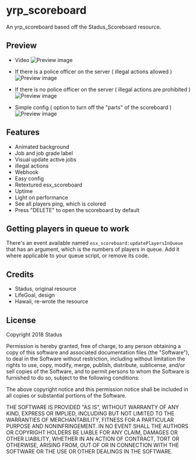 # yrp_scoreboard

An yrp_scoreboard based off the Stadus_Scoreboard resource.

## Preview

- Video
![Preview image](https://streamable.com/ui5dg5)

- If there is a police officer on the server ( illegal actions allowed )
![Preview image](https://cdn.discordapp.com/attachments/750699405073711126/778902591928270859/unknown.png)

- If there is no police officer on the server ( illegal actions are prohibited )
![Preview image](https://cdn.discordapp.com/attachments/750699405073711126/778902807365156894/unknown.png)

- Simple config ( option to turn off the "parts" of the scoreboard )
![Preview image](https://cdn.discordapp.com/attachments/750699405073711126/778902901783134229/unknown.png)

## Features

- Animated background
- Job and job grade label
- Visual update active jobs
- illegal actions
- Webhook
- Easy config
- Retextured esx_scoreboard
- Uptime
- Light on performance
- See all players ping, which is colored
- Press "DELETE" to open the scoreboard by default

## Getting players in queue to work

There's an event available named `esx_scoreboard:updatePlayersInQueue` that has an argument, which is the numbers of players in queue. Add it where applicable to your queue script, or remove its code.

## Credits

- Stadus, original resource
- LifeGoal, design
- Hawaii, re-wrote the resource

## License

Copyright 2018 Stadus

Permission is hereby granted, free of charge, to any person obtaining a copy of this software and associated documentation files (the "Software"), to deal in the Software without restriction, including without limitation the rights to use, copy, modify, merge, publish, distribute, sublicense, and/or sell copies of the Software, and to permit persons to whom the Software is furnished to do so, subject to the following conditions:

The above copyright notice and this permission notice shall be included in all copies or substantial portions of the Software.

THE SOFTWARE IS PROVIDED "AS IS", WITHOUT WARRANTY OF ANY KIND, EXPRESS OR IMPLIED, INCLUDING BUT NOT LIMITED TO THE WARRANTIES OF MERCHANTABILITY, FITNESS FOR A PARTICULAR PURPOSE AND NONINFRINGEMENT. IN NO EVENT SHALL THE AUTHORS OR COPYRIGHT HOLDERS BE LIABLE FOR ANY CLAIM, DAMAGES OR OTHER LIABILITY, WHETHER IN AN ACTION OF CONTRACT, TORT OR OTHERWISE, ARISING FROM, OUT OF OR IN CONNECTION WITH THE SOFTWARE OR THE USE OR OTHER DEALINGS IN THE SOFTWARE.
